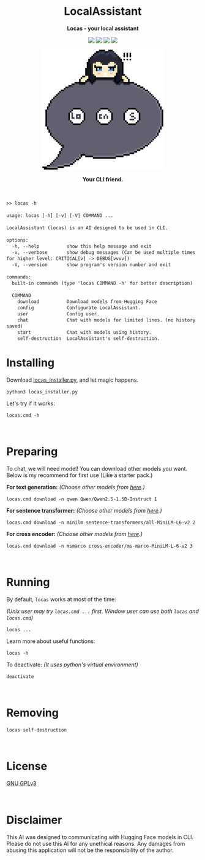 <div align="center">

# LocalAssistant

**Locas - your local assistant**

[![][latest-release-shield]][latest-release-url]
[![][latest-commit-shield]][latest-commit-url]
[![][pypi-shield]][pypi-url]
[![][python-shield]][python-url]

[latest-release-shield]: https://badgen.net/github/release/Linos1391/LocalAssistant/development?icon=github
[latest-release-url]: https://github.com/Linos1391/LocalAssistant/releases/latest
[latest-commit-shield]: https://badgen.net/github/last-commit/Linos1391/LocalAssistant/main?icon=github
[latest-commit-url]: https://github.com/Linos1391/LocalAssistant/commits/main
[pypi-shield]: https://img.shields.io/badge/pypi-LocalAssistant-blue
[pypi-url]: https://pypi.org/project/LocalAssistant/
[python-shield]: https://img.shields.io/badge/python-3.10+-yellow
[python-url]: https://www.python.org/downloads/

![icon](https://github.com/Linos1391/LocalAssistant/blob/main/asset/icon.png?raw=true)

**Your CLI friend.**

</div>

<br>

```
>> locas -h

usage: locas [-h] [-v] [-V] COMMAND ...

LocalAssistant (locas) is an AI designed to be used in CLI.

options:
  -h, --help          show this help message and exit
  -v, --verbose       show debug messages (Can be used multiple times for higher level: CRITICAL[v] -> DEBUG[vvvv])
  -V, --version       show program's version number and exit

commands:
  built-in commands (type 'locas COMMAND -h' for better description)

  COMMAND
    download          Download models from Hugging Face
    config            Configurate LocalAssistant.
    user              Config user.
    chat              Chat with models for limited lines. (no history saved)
    start             Chat with models using history.
    self-destruction  LocalAssistant's self-destruction.
```

# Installing

Download [locas_installer.py](https://github.com/Linos1391/LocalAssistant/releases/download/v1.1.0rc1/locas_installer.py), and let magic happens.
```
python3 locas_installer.py
```

Let's try if it works:
```
locas.cmd -h
```

<br>

# Preparing

To chat, we will need model! You can download other models you want. Below is my recommend for first use (Like a starter pack.)

**For text generation:**
*(Choose other models from [here](https://huggingface.co/models?pipeline_tag=text-generation&library=safetensors&sort=trending).)*
```
locas.cmd download -n qwen Qwen/Qwen2.5-1.5B-Instruct 1
```

**For sentence transformer:**
*(Choose other models from [here](https://huggingface.co/sentence-transformers?sort_models=modified#models).)*
```
locas.cmd download -n minilm sentence-transformers/all-MiniLM-L6-v2 2
```

**For cross encoder:**
*(Choose other models from [here](https://huggingface.co/cross-encoder?sort_models=modified#models).)*
```
locas.cmd download -n msmarco cross-encoder/ms-marco-MiniLM-L-6-v2 3
```

<br>

# Running

By default, `locas` works at most of the time:

*(Unix user may try `locas.cmd ...` first. Window user can use both `locas` and `locas.cmd`)*
```
locas ...
```

Learn more about useful functions:
```
locas -h
```

To deactivate: *(It uses python's virtual environment)*
```
deactivate
```

<br>

# Removing

```
locas self-destruction
```

<br>

# License

[GNU GPLv3](LICENSE)

<br>

# Disclaimer

This AI was designed to communicating with Hugging Face models in CLI. Please do not use this AI for any unethical reasons. Any damages from abusing this application will not be the responsibility of the author.
